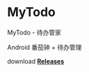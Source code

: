 # MyTodo

MyTodo - 待办管家

Android 番茄钟 + 待办管理

download **[Releases](https://github.com/stdupanda/MyTodo/releases)**
